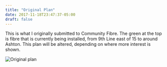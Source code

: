 ```yaml
---
title: "Original Plan"
date: 2017-11-18T23:47:37-05:00
draft: false
---
```


This is what I originally submitted to Community Fibre. The green at the top is fibre that is currently being installed, from 9th Line east of 15 to around Ashton. This plan will be altered, depending on where more interest is shown.

![Original plan](/images/original-map.png)